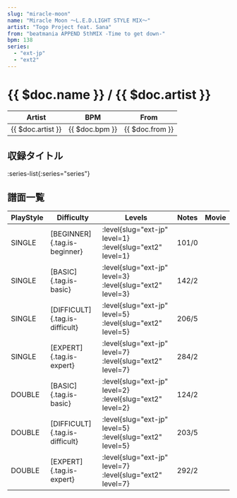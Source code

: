 ```yaml
---
slug: "miracle-moon"
name: "Miracle Moon ～L.E.D.LIGHT STYLE MIX～"
artist: "Togo Project feat. Sana"
from: "beatmania APPEND 5thMIX -Time to get down-"
bpm: 138
series:
  - "ext-jp"
  - "ext2"
---
```


# {{ $doc.name }} / {{ $doc.artist }}

|Artist|BPM|From|
|------|---|----|
|{{ $doc.artist }}|{{ $doc.bpm }}|{{ $doc.from }}|

## 収録タイトル

:series-list{:series="series"}

## 譜面一覧

|PlayStyle|Difficulty|Levels|Notes|Movie|
|---------|----------|------|-----|-----|
|SINGLE|[BEGINNER]{.tag.is-beginner}|:level{slug="ext-jp" level=1} :level{slug="ext2" level=1}|101/0||
|SINGLE|[BASIC]{.tag.is-basic}|:level{slug="ext-jp" level=3} :level{slug="ext2" level=3}|142/2||
|SINGLE|[DIFFICULT]{.tag.is-difficult}|:level{slug="ext-jp" level=5} :level{slug="ext2" level=5}|206/5||
|SINGLE|[EXPERT]{.tag.is-expert}|:level{slug="ext-jp" level=7} :level{slug="ext2" level=7}|284/2||
|DOUBLE|[BASIC]{.tag.is-basic}|:level{slug="ext-jp" level=2} :level{slug="ext2" level=2}|124/2||
|DOUBLE|[DIFFICULT]{.tag.is-difficult}|:level{slug="ext-jp" level=5} :level{slug="ext2" level=5}|203/5||
|DOUBLE|[EXPERT]{.tag.is-expert}|:level{slug="ext-jp" level=7} :level{slug="ext2" level=7}|292/2||
